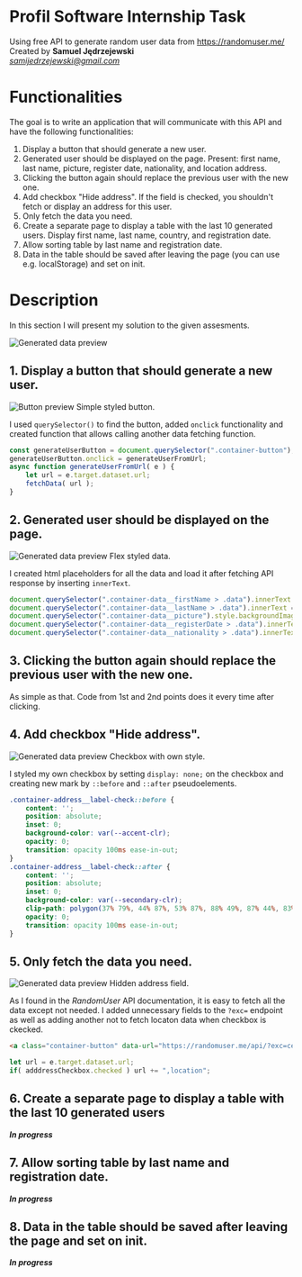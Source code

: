 # Profil Software Internship Task
Using free API to generate random user data from https://randomuser.me/  
Created by **Samuel Jędrzejewski**  
*samijedrzejewski@gmail.com*

# Functionalities

The goal is to write an application that will communicate with this API and have the following functionalities:

1) Display a button that should generate a new user.
2) Generated user should be displayed on the page. Present: first name, last name, picture, register date, nationality, and location address.
3) Clicking the button again should replace the previous user with the new one.
4) Add checkbox "Hide address". If the field is checked, you shouldn't fetch or display an address for this user.
5) Only fetch the data you need.
6) Create a separate page to display a table with the last 10 generated users. Display first name, last name, country, and registration date.
7) Allow sorting table by last name and registration date.
8) Data in the table should be saved after leaving the page (you can use e.g. localStorage) and set on init.

# Description

In this section I will present my solution to the given assesments.

![Generated data preview](https://github.com/238SAMIxD/profil-software-internship/blob/main/title.jpg?raw=true)

## 1. Display a button that should generate a new user.

![Button preview](https://github.com/238SAMIxD/profil-software-internship/blob/main/button.jpg?raw=true) Simple styled button.

I used `querySelector()` to find the button, added `onclick` functionality and created function that allows calling another data fetching function.

```javascript
const generateUserButton = document.querySelector(".container-button");
generateUserButton.onclick = generateUserFromUrl;
async function generateUserFromUrl( e ) {
    let url = e.target.dataset.url;
    fetchData( url );
}
```

## 2. Generated user should be displayed on the page.

![Generated data preview](https://github.com/238SAMIxD/profil-software-internship/blob/main/data.jpg?raw=true) Flex styled data.

I created html placeholders for all the data and load it after fetching API response by inserting `innerText`.

```javascript
document.querySelector(".container-data__firstName > .data").innerText = data.name.first;
document.querySelector(".container-data__lastName > .data").innerText = data.name.last;
document.querySelector(".container-data__picture").style.backgroundImage = `url(${data.picture.large}`;
document.querySelector(".container-data__registerDate > .data").innerText = `${date.toLocaleDateString()} ${date.toLocaleTimeString()}`;
document.querySelector(".container-data__nationality > .data").innerText = data.nat;
```

## 3. Clicking the button again should replace the previous user with the new one.

As simple as that. Code from 1st and 2nd points does it every time after clicking.

## 4. Add checkbox "Hide address".

![Generated data preview](https://github.com/238SAMIxD/profil-software-internship/blob/main/checkbox.jpg?raw=true) Checkbox with own style.

I styled my own checkbox by setting `display: none;` on the checkbox and creating new mark by `::before` and `::after` pseudoelements.

```css
.container-address__label-check::before {
    content: '';
    position: absolute;
    inset: 0;
    background-color: var(--accent-clr);
    opacity: 0;
    transition: opacity 100ms ease-in-out;
}
.container-address__label-check::after {
    content: '';
    position: absolute;
    inset: 0;
    background-color: var(--secondary-clr);
    clip-path: polygon(37% 79%, 44% 87%, 53% 87%, 88% 49%, 87% 44%, 83% 40%, 77% 40%, 49% 72%, 33% 54%, 25% 56%, 21% 61%, 26% 67%);
    opacity: 0;
    transition: opacity 100ms ease-in-out;
}
```

## 5. Only fetch the data you need.

![Generated data preview](https://github.com/238SAMIxD/profil-software-internship/blob/main/hidden.jpg?raw=true) Hidden address field.

As I found in the *RandomUser* API documentation, it is easy to fetch all the data except not needed. I added unnecessary fields to the `?exc=` endpoint as well as adding another not to fetch locaton data when checkbox is ckecked.

```html
<a class="container-button" data-url="https://randomuser.me/api/?exc=cell,dob,email,gender,id,login,phone">Generate User</a>
```

```javascript
let url = e.target.dataset.url;
if( adddressCheckbox.checked ) url += ",location";
```

## 6. Create a separate page to display a table with the last 10 generated users

***In progress***

## 7. Allow sorting table by last name and registration date.

***In progress***


## 8. Data in the table should be saved after leaving the page and set on init.

***In progress***